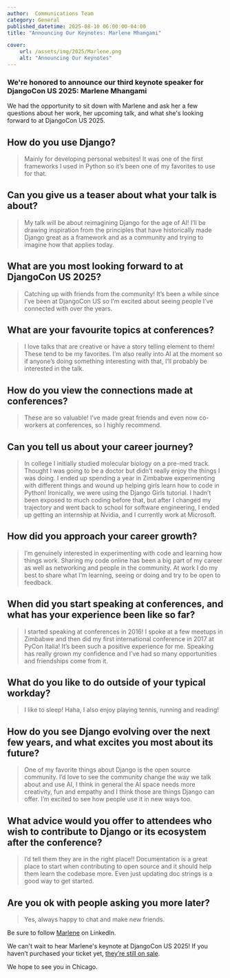 ```yaml
---
author:  Communications Team
category: General
published_datetime: 2025-08-10 06:00:00-04:00 
title: "Announcing Our Keynotes: Marlene Mhangami"

cover:
    url: /assets/img/2025/Marlene.png
    alt: "Announcing Our Keynotes"
---
```


### We're honored to announce our third keynote speaker for DjangoCon US 2025: Marlene Mhangami

We had the opportunity to sit down with Marlene and ask her a few questions about her work, her upcoming talk, and what she's looking forward to at DjangoCon US 2025.

## How do you use Django?

> Mainly for developing personal websites! It was one of the first frameworks I used in Python so it’s been one of my favorites to use for that.

## Can you give us a teaser about what your talk is about?

> My talk will be about reimagining Django for the age of AI! I’ll be drawing inspiration from the principles that have historically made Django great as a framework and as a community and trying to imagine how that applies today.

## What are you most looking forward to at DjangoCon US 2025?

> Catching up with friends from the community! It’s been a while since I’ve been at DjangoCon US so I’m excited about seeing people I’ve connected with over the years.

## What are your favourite topics at conferences?

> I love talks that are creative or have a story telling element to them! These tend to be my favorites. I’m also really into AI at the moment so if anyone’s doing something interesting with that, I’ll probably be interested in the talk.

## How do you view the connections made at conferences?

> These are so valuable! I’ve made great friends and even now co-workers at conferences, so I highly recommend.

## Can you tell us about your career journey?

> In college I initially studied molecular biology on a pre-med track. Thought I was going to be a doctor but didn’t really enjoy the things I was doing. I ended up spending a year in Zimbabwe experimenting with different things and wound up helping girls learn how to code in Python! Ironically, we were using the Django Girls tutorial. I hadn’t been exposed to much coding before that, but after I changed my trajectory and went back to school for software engineering, I ended up getting an internship at Nvidia, and I currently work at Microsoft.

## How did you approach your career growth?

> I’m genuinely interested in experimenting with code and learning how things work. Sharing my code online has been a big part of my career as well as networking and people in the community. At work I do my best to share what I’m learning, seeing or doing and try to be open to feedback.

## When did you start speaking at conferences, and what has your experience been like so far?

> I started speaking at conferences in 2016! I spoke at a few meetups in Zimbabwe and then did my first international conference in 2017 at PyCon Italia! It’s been such a positive experience for me. Speaking has really grown my confidence and I’ve had so many opportunities and friendships come from it.

## What do you like to do outside of your typical workday?

> I like to sleep! Haha, I also enjoy playing tennis, running and reading!

## How do you see Django evolving over the next few years, and what excites you most about its future?

> One of my favorite things about Django is the open source community. I’d love to see the community change the way we talk about and use AI, I think in general the AI space needs more creativity, fun and empathy and I think those are things Django can offer. I’m excited to see how people use it in new ways too.

## What advice would you offer to attendees who wish to contribute to Django or its ecosystem after the conference?

> I’d tell them they are in the right place!! Documentation is a great place to start when contributing to open source and it should help them learn the codebase more. Even just updating doc strings is a good way to get started.

## Are you ok with people asking you more later?

> Yes, always happy to chat and make new friends.

Be sure to follow [Marlene](https://www.linkedin.com/in/marlenemhangami/) on LinkedIn.

We can't wait to hear Marlene's keynote at DjangoCon US 2025! If you haven’t purchased your ticket yet, [they’re still on sale](https://ti.to/defna/djangocon-us-2025).

We hope to see you in Chicago.
